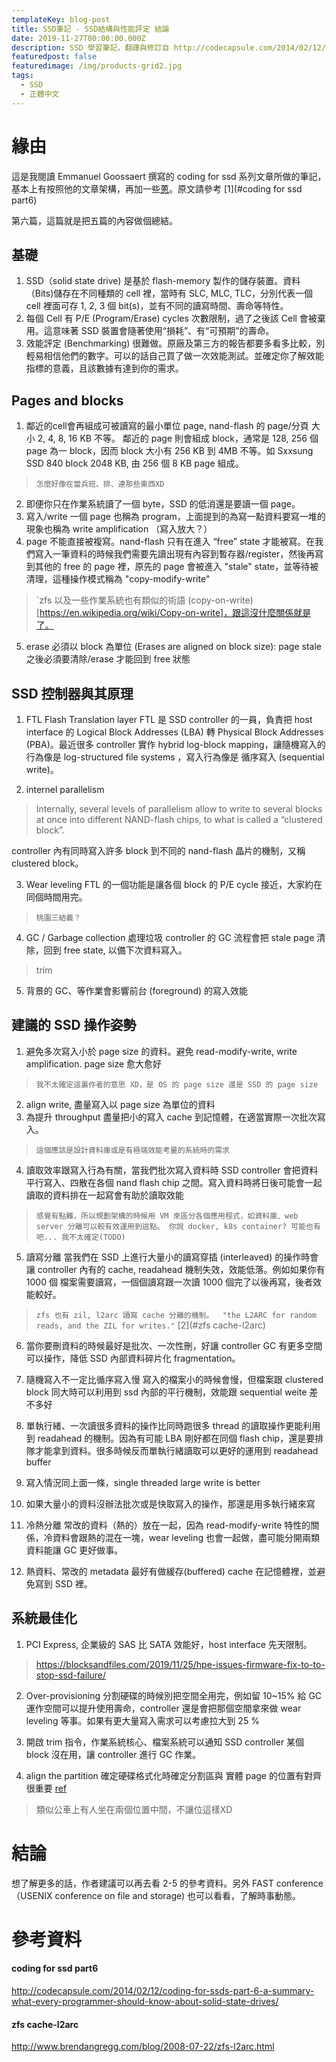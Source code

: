 ```yaml
---
templateKey: blog-post
title: SSD筆記 - SSD結構與性能評定 結論
date: 2019-11-27T00:00:00.000Z
description: SSD 學習筆記，翻譯與修訂自 http://codecapsule.com/2014/02/12/coding-for-ssds-part-6-a-summary-what-every-programmer-should-know-about-solid-state-drives/
featuredpost: false
featuredimage: /img/products-grid2.jpg
tags:
  - SSD
  - 正體中文
---
```

# 緣由
這是我閱讀 Emmanuel Goossaert 撰寫的 coding for ssd 系列文章所做的筆記，基本上有按照他的文章架構，再加一些[蔥](https://tw.appledaily.com/highlight/20191118/IP3YJZUFPZZDLFPUP7DYDVUAKA/)。原文請參考 [1](#coding for ssd part6)

第六篇，這篇就是把五篇的內容做個總結。

## 基礎
1. SSD（solid state drive) 是基於 flash-memory 製作的儲存裝置。資料（Bits)儲存在不同種類的 cell 裡，當時有 SLC, MLC, TLC，分別代表一個 cell 裡面可存 1, 2, 3 個 bit(s)，並有不同的讀寫時間、壽命等特性。
2. 每個 Cell 有 P/E (Program/Erase) cycles 次數限制，過了之後該 Cell 會被棄用。這意味著 SSD 裝置會隨著使用“損耗”、有“可預期”的壽命。
3. 效能評定 (Benchmarking) 很難做。原廠及第三方的報告都要多看多比較，別輕易相信他們的數字。可以的話自己買了做一次效能測試。並確定你了解效能指標的意義，且該數據有達到你的需求。

## Pages and blocks
1. 鄰近的cell會再組成可被讀寫的最小單位 page, nand-flash 的 page/分頁 大小 2, 4, 8, 16 KB 不等。 鄰近的 page 則會組成 block，通常是 128, 256 個 page 為一 block，因而 block 大小有 256 KB 到 4MB 不等。如 Sxxsung SSD 840 block 2048 KB, 由 256 個 8 KB page 組成。
> `怎麼好像在當兵班、排、連那些東西XD`

2. 即便你只在作業系統讀了一個 byte，SSD 的低消還是要讀一個 page。
3. 寫入/write 一個 page 也稱為 program，上面提到的為寫一點資料要寫一堆的現象也稱為 write amplification （寫入放大？）
4. page 不能直接被複寫。nand-flash 只有在進入 “free” state 才能被寫。在我們寫入一筆資料的時候我們需要先讀出現有內容到暫存器/register，然後再寫到其他的 free 的 page 裡，原先的 page 會被進入 "stale" state，並等待被清理，這種操作模式稱為 "copy-modify-write"
> `zfs 以及一些作業系統也有類似的術語 (copy-on-write)[https://en.wikipedia.org/wiki/Copy-on-write]，跟這沒什麼關係就是了。
5. erase 必須以 block 為單位 (Erases are aligned on block size):
page stale 之後必須要清除/erase 才能回到 free 狀態

## SSD 控制器與其原理

1. FTL Flash Translation layer
FTL 是 SSD controller 的一員，負責把 host interface 的 Logical Block Addresses (LBA) 轉 Physical Block Addresses (PBA)。最近很多 controller 實作 hybrid log-block mapping，讓隨機寫入的行為像是 log-structured file systems ，寫入行為像是 循序寫入 (sequential write)。

2. internel parallelism
> Internally, several levels of parallelism allow to write to several blocks at once into different NAND-flash chips, to what is called a “clustered block”.

controller 內有同時寫入許多 block 到不同的 nand-flash 晶片的機制，又稱 clustered block。

3. Wear leveling
FTL 的一個功能是讓各個 block 的 P/E cycle 接近，大家約在同個時間用完。
> `桃園三結義？`

4. GC / Garbage collection 處理垃圾
controller 的 GC 流程會把 stale page 清除，回到 free state, 以備下次資料寫入。
> trim
5. 背景的 GC、等作業會影響前台 (foreground) 的寫入效能

## 建議的 SSD 操作姿勢
1. 避免多次寫入小於 page size 的資料。避免 read-modify-write, write amplification. page size 愈大愈好
> `我不太確定這裏作者的意思 XD，是 OS 的 page size 還是 SSD 的 page size`
2. align write, 盡量寫入以 page size 為單位的資料
3. 為提升 throughput 盡量把小的寫入 cache 到記憶體，在適當實際一次批次寫入。
> `這個應該是設計資料庫或是有極端效能考量的系統時的需求`
4. 讀取效率跟寫入行為有關，當我們批次寫入資料時 SSD controller 會把資料平行寫入、四散在各個 nand flash chip 之間。寫入資料時將日後可能會一起讀取的資料排在一起寫會有助於讀取效能
> `感覺有點難，所以規劃架構的時候用 VM 來區分各個應用程式，如資料庫、web server 分離可以較有效運用到這點。 你說 docker, k8s container? 可能也有吧... 我不太確定(TODO)`
5. 讀寫分離
當我們在 SSD 上進行大量小的讀寫穿插 (interleaved) 的操作時會讓 controller 內有的 cache, readahead 機制失效，效能低落。例如如果你有 1000 個 檔案需要讀寫，一個個讀寫跟一次讀 1000 個完了以後再寫，後者效能較好。 
> `zfs 也有 zil, l2arc 讀寫 cache 分離的機制。  "the L2ARC for random reads, and the ZIL for writes."` [2](#zfs cache-l2arc)
6. 當你要刪資料的時候最好是批次、一次性刪，好讓 controller GC 有更多空間可以操作，降低 SSD 內部資料碎片化 fragmentation。

7. 隨機寫入不一定比循序寫入慢
寫入的檔案小的時候會慢，但檔案跟 clustered block 同大時可以利用到 ssd 內部的平行機制，效能跟 sequential weite 差不多好

8. 單執行緒、一次讀很多資料的操作比同時跑很多 thread 的讀取操作更能利用到 readahead 的機制。因為有可能 LBA 剛好都在同個 flash chip，還是要排隊才能拿到資料。很多時候反而單執行緒讀取可以更好的運用到 readahead buffer
 
9. 寫入情況同上面一條，single threaded large write is better

10. 如果大量小的資料沒辦法批次或是快取寫入的操作，那還是用多執行緒來寫

11. 冷熱分離
常改的資料（熱的）放在一起，因為 read-modify-write 特性的關係，冷資料會跟熱的混在一塊，wear leveling 也會一起做，盡可能分開兩類資料能讓 GC 更好做事。

12. 熱資料、常改的 metadata 最好有做緩存(buffered) cache 在記憶體裡，並避免寫到 SSD 裡。

## 系統最佳化
1. PCI Express, 企業級的 SAS 比 SATA 效能好，host interface 先天限制。
> https://blocksandfiles.com/2019/11/25/hpe-issues-firmware-fix-to-to-stop-ssd-failure/

2. Over-provisioning 分割硬碟的時候別把空間全用完，例如留 10~15% 給 GC 運作空間可以提升使用壽命，controller 還是會把那個空間拿來做 wear leveling 等事。如果有更大量寫入需求可以考慮拉大到 25 %

3. 開啟 trim 指令，作業系統核心、檔案系統可以通知 SSD controller 某個 block 沒在用，讓 controller 進行 GC 作業。

4. align the partition
確定硬碟格式化時確定分割區與 實體 page 的位置有對齊很重要 [ref](https://tytso.livejournal.com/2009/02/20/)
> 類似公車上有人坐在兩個位置中間，不讓位這樣XD


# 結論
想了解更多的話，作者建議可以再去看 2-5 的參考資料。另外 FAST conference（USENIX conference on file and storage) 也可以看看，了解時事動態。

# 參考資料
#### coding for ssd part6
http://codecapsule.com/2014/02/12/coding-for-ssds-part-6-a-summary-what-every-programmer-should-know-about-solid-state-drives/

#### zfs cache-l2arc
http://www.brendangregg.com/blog/2008-07-22/zfs-l2arc.html